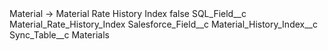 <?xml version="1.0" encoding="UTF-8"?>
<CustomMetadata xmlns="http://soap.sforce.com/2006/04/metadata" xmlns:xsi="http://www.w3.org/2001/XMLSchema-instance" xmlns:xsd="http://www.w3.org/2001/XMLSchema">
    <label>Material -&gt; Material Rate History Index</label>
    <protected>false</protected>
    <values>
        <field>SQL_Field__c</field>
        <value xsi:type="xsd:string">Material_Rate_History_Index</value>
    </values>
    <values>
        <field>Salesforce_Field__c</field>
        <value xsi:type="xsd:string">Material_History_Index__c</value>
    </values>
    <values>
        <field>Sync_Table__c</field>
        <value xsi:type="xsd:string">Materials</value>
    </values>
</CustomMetadata>
